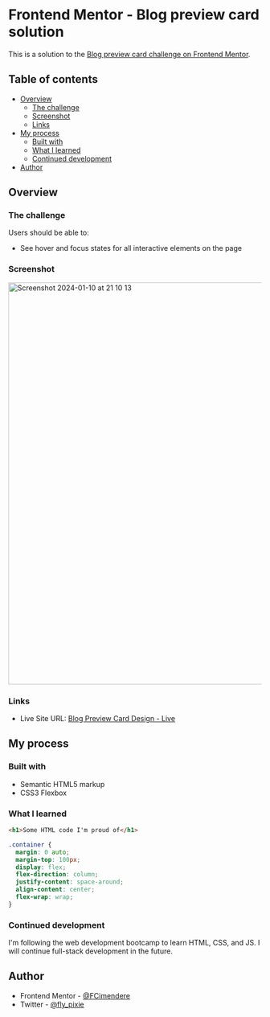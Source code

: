 # Frontend Mentor - Blog preview card solution

This is a solution to the [Blog preview card challenge on Frontend Mentor](https://www.frontendmentor.io/challenges/blog-preview-card-ckPaj01IcS).

## Table of contents

- [Overview](#overview)
  - [The challenge](#the-challenge)
  - [Screenshot](#screenshot)
  - [Links](#links)
- [My process](#my-process)
  - [Built with](#built-with)
  - [What I learned](#what-i-learned)
  - [Continued development](#continued-development)
- [Author](#author)

## Overview

### The challenge

Users should be able to:

- See hover and focus states for all interactive elements on the page

### Screenshot

<img width="800" alt="Screenshot 2024-01-10 at 21 10 13" src="https://github.com/FCimendere/Blog-Preview-Card/assets/65401609/48a64535-941a-40ae-b7b2-ee926737d0b2">

### Links

- Live Site URL: [Blog Preview Card Design - Live](https://blog-preview-card-seven-iota.vercel.app/)

## My process

### Built with

- Semantic HTML5 markup
- CSS3 Flexbox

### What I learned

```html
<h1>Some HTML code I'm proud of</h1>
```

```css
.container {
  margin: 0 auto;
  margin-top: 100px;
  display: flex;
  flex-direction: column;
  justify-content: space-around;
  align-content: center;
  flex-wrap: wrap;
}
```

### Continued development

I'm following the web development bootcamp to learn HTML, CSS, and JS. I will continue full-stack development in the future.

## Author

- Frontend Mentor - [@FCimendere](https://www.frontendmentor.io/profile/FCimendere)
- Twitter - [@fly_pixie](https://twitter.com/fly_pixie)
